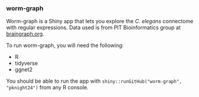 ### worm-graph

Worm-graph is a Shiny app that lets you explore the *C. elegans* connectome with regular expressions. Data used is from PIT Bioinformatics group at [braingraph.org](https://braingraph.org/cms/c-elegans/).

To run worm-graph, you will need the following:

* R
* tidyverse
* ggnet2

You should be able to run the app with `shiny::runGitHub("worm-graph", "pknight24")` from any R console.

